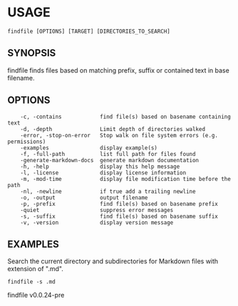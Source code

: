 
# USAGE

	findfile [OPTIONS] [TARGET] [DIRECTORIES_TO_SEARCH]

## SYNOPSIS


findfile finds files based on matching prefix, suffix or contained text in base filename.


## OPTIONS

```
    -c, -contains            find file(s) based on basename containing text
    -d, -depth               Limit depth of directories walked
    -error, -stop-on-error   Stop walk on file system errors (e.g. permissions)
    -examples                display example(s)
    -f, -full-path           list full path for files found
    -generate-markdown-docs  generate markdown documentation
    -h, -help                display this help message
    -l, -license             display license information
    -m, -mod-time            display file modification time before the path
    -nl, -newline            if true add a trailing newline
    -o, -output              output filename
    -p, -prefix              find file(s) based on basename prefix
    -quiet                   suppress error messages
    -s, -suffix              find file(s) based on basename suffix
    -v, -version             display version message
```


## EXAMPLES


Search the current directory and subdirectories for Markdown files with extension of ".md".

	findfile -s .md


findfile v0.0.24-pre
